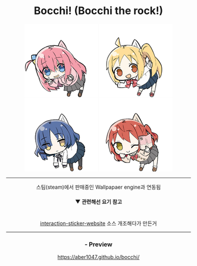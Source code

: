 <div align = "center">
<h1> Bocchi! (Bocchi the rock!) </h1>


<img src = "imgs/0.png" width = "200px"> <img src = "imgs/1.png" width = "200px"> <img src = "imgs/2.png" width = "200px"> <img src = "imgs/3.png" width = "200px">



-------------

스팀(steam)에서 판매중인 Wallpapaer engine과 연동됨

#### ▼ 관련해선 요기 참고



#

<a href = "https://github.com/ABER1047/interaction-sticker-website/blob/main/README.md">interaction-sticker-website</a> 소스 개조해다가 만든거

-------------
### - Preview

https://aber1047.github.io/bocchi/

</div>
